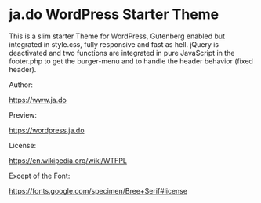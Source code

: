 # ja.do WordPress Starter Theme

This is a slim starter Theme for WordPress, Gutenberg enabled but integrated in style.css, fully responsive and fast as hell. 
jQuery is deactivated and two functions are integrated in pure JavaScript in the footer.php to get the burger-menu and to handle the header behavior (fixed header).

Author:

https://www.ja.do

Preview:

https://wordpress.ja.do

License:

https://en.wikipedia.org/wiki/WTFPL

Except of the Font: 

https://fonts.google.com/specimen/Bree+Serif#license
